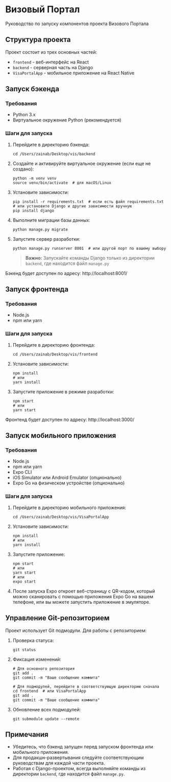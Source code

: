 # Визовый Портал

Руководство по запуску компонентов проекта Визового Портала

## Структура проекта

Проект состоит из трех основных частей:
- `frontend` - веб-интерфейс на React
- `backend` - серверная часть на Django
- `VisaPortalApp` - мобильное приложение на React Native

## Запуск бэкенда

### Требования
- Python 3.x
- Виртуальное окружение Python (рекомендуется)

### Шаги для запуска

1. Перейдите в директорию бэкенда:
   ```
   cd /Users/zainab/Desktop/vis/backend
   ```

2. Создайте и активируйте виртуальное окружение (если еще не создано):
   ```
   python -m venv venv
   source venv/bin/activate  # для macOS/Linux
   ```

3. Установите зависимости:
   ```
   pip install -r requirements.txt  # если есть файл requirements.txt
   # или установите Django и другие зависимости вручную
   pip install django
   ```

4. Выполните миграции базы данных:
   ```
   python manage.py migrate
   ```

5. Запустите сервер разработки:
   ```
   python manage.py runserver 8001  # или другой порт по вашему выбору
   ```

   > **Важно:** Запускайте команды Django только из директории `backend`, где находится файл `manage.py`

Бэкенд будет доступен по адресу: http://localhost:8001/

## Запуск фронтенда

### Требования
- Node.js
- npm или yarn

### Шаги для запуска

1. Перейдите в директорию фронтенда:
   ```
   cd /Users/zainab/Desktop/vis/frontend
   ```

2. Установите зависимости:
   ```
   npm install
   # или
   yarn install
   ```

3. Запустите приложение в режиме разработки:
   ```
   npm start
   # или
   yarn start
   ```

Фронтенд будет доступен по адресу: http://localhost:3000/

## Запуск мобильного приложения

### Требования
- Node.js
- npm или yarn
- Expo CLI
- iOS Simulator или Android Emulator (опционально)
- Expo Go на физическом устройстве (опционально)

### Шаги для запуска

1. Перейдите в директорию мобильного приложения:
   ```
   cd /Users/zainab/Desktop/vis/VisaPortalApp
   ```

2. Установите зависимости:
   ```
   npm install
   # или
   yarn install
   ```

3. Запустите приложение:
   ```
   npm start
   # или
   yarn start
   # или
   expo start
   ```

5. После запуска Expo откроет веб-страницу с QR-кодом, который можно сканировать с помощью приложения Expo Go на вашем телефоне, или вы можете запустить приложение в эмуляторе.

## Управление Git-репозиторием

Проект использует Git подмодули. Для работы с репозиторием:

1. Проверка статуса:
   ```
   git status
   ```

2. Фиксация изменений:
   ```
   # Для основного репозитория
   git add .
   git commit -m "Ваше сообщение коммита"
   
   # Для подмодулей, перейдите в соответствующую директорию сначала
   cd frontend  # или VisaPortalApp
   git add .
   git commit -m "Ваше сообщение коммита"
   ```

3. Обновление всех подмодулей:
   ```
   git submodule update --remote
   ```

## Примечания

- Убедитесь, что бэкенд запущен перед запуском фронтенда или мобильного приложения.
- Для продакшн-развертывания следуйте соответствующим руководствам для каждой части проекта.
- Работая с Django-проектом, всегда выполняйте команды из директории `backend`, где находится файл `manage.py`. 